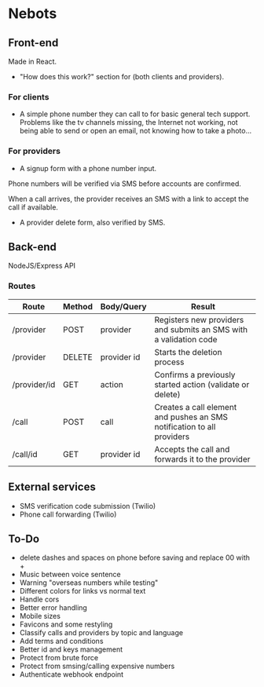 # Nebots

## Front-end

Made in React.

- "How does this work?" section for (both clients and providers).

### For clients

- A simple phone number they can call to for basic general tech support. Problems like the tv channels missing, the Internet not working, not being able to send or open an email, not knowing how to take a photo...

### For providers

- A signup form with a phone number input.

Phone numbers will be verified via SMS before accounts are confirmed.

When a call arrives, the provider receives an SMS with a link to accept the call if available.

- A provider delete form, also verified by SMS.

## Back-end

NodeJS/Express API

### Routes

| Route        | Method | Body/Query  | Result                                                                 |
| ------------ | ------ | ----------- | ---------------------------------------------------------------------- |
| /provider    | POST   | provider    | Registers new providers and submits an SMS with a validation code      |
| /provider    | DELETE | provider id | Starts the deletion process                                            |
| /provider/id | GET    | action      | Confirms a previously started action (validate or delete)              |
| /call        | POST   | call        | Creates a call element and pushes an SMS notification to all providers |
| /call/id     | GET    | provider id | Accepts the call and forwards it to the provider                       |

## External services

- SMS verification code submission (Twilio)
- Phone call forwarding (Twilio)

## To-Do

- delete dashes and spaces on phone before saving and replace 00 with +
- Music between voice sentence
- Warning "overseas numbers while testing"
- Different colors for links vs normal text
- Handle cors
- Better error handling
- Mobile sizes
- Favicons and some restyling
- Classify calls and providers by topic and language
- Add terms and conditions
- Better id and keys management
- Protect from brute force
- Protect from smsing/calling expensive numbers
- Authenticate webhook endpoint
